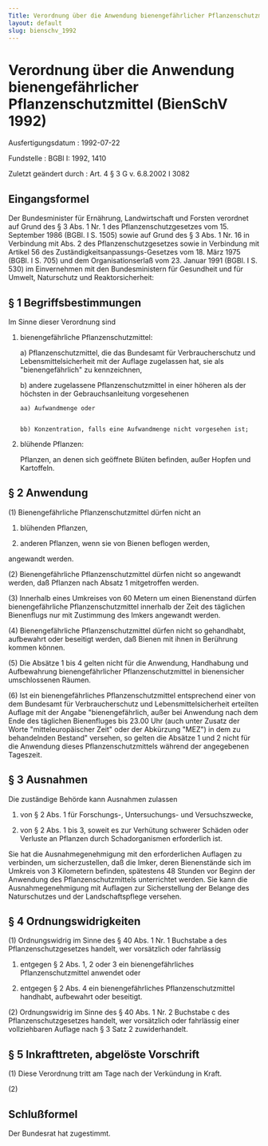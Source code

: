 ```yaml
---
Title: Verordnung über die Anwendung bienengefährlicher Pflanzenschutzmittel
layout: default
slug: bienschv_1992
---
```


# Verordnung über die Anwendung bienengefährlicher Pflanzenschutzmittel (BienSchV 1992)

Ausfertigungsdatum
:   1992-07-22

Fundstelle
:   BGBl I: 1992, 1410

Zuletzt geändert durch
:   Art. 4 § 3 G v. 6.8.2002 I 3082


## Eingangsformel

Der Bundesminister für Ernährung, Landwirtschaft und Forsten verordnet
auf Grund des § 3 Abs. 1 Nr. 1 des Pflanzenschutzgesetzes vom 15.
September 1986 (BGBl. I S. 1505) sowie auf Grund des § 3 Abs. 1 Nr. 16
in Verbindung mit Abs. 2 des Pflanzenschutzgesetzes sowie in
Verbindung mit Artikel 56 des Zuständigkeitsanpassungs-Gesetzes vom
18\. März 1975 (BGBl. I S. 705) und dem Organisationserlaß vom 23.
Januar 1991 (BGBl. I S. 530) im Einvernehmen mit den Bundesministern
für Gesundheit und für Umwelt, Naturschutz und Reaktorsicherheit:


## § 1 Begriffsbestimmungen

Im Sinne dieser Verordnung sind

1.  bienengefährliche Pflanzenschutzmittel:

    a)  Pflanzenschutzmittel, die das Bundesamt für Verbraucherschutz und
        Lebensmittelsicherheit mit der Auflage zugelassen hat, sie als
        "bienengefährlich" zu kennzeichnen,


    b)  andere zugelassene Pflanzenschutzmittel in einer höheren als der
        höchsten in der Gebrauchsanleitung vorgesehenen

        aa) Aufwandmenge oder


        bb) Konzentration, falls eine Aufwandmenge nicht vorgesehen ist;








2.  blühende Pflanzen:

    Pflanzen, an denen sich geöffnete Blüten befinden, außer Hopfen und
    Kartoffeln.





## § 2 Anwendung

(1) Bienengefährliche Pflanzenschutzmittel dürfen nicht an

1.  blühenden Pflanzen,


2.  anderen Pflanzen, wenn sie von Bienen beflogen werden,



angewandt werden.

(2) Bienengefährliche Pflanzenschutzmittel dürfen nicht so angewandt
werden, daß Pflanzen nach Absatz 1 mitgetroffen werden.

(3) Innerhalb eines Umkreises von 60 Metern um einen Bienenstand
dürfen bienengefährliche Pflanzenschutzmittel innerhalb der Zeit des
täglichen Bienenflugs nur mit Zustimmung des Imkers angewandt werden.

(4) Bienengefährliche Pflanzenschutzmittel dürfen nicht so gehandhabt,
aufbewahrt oder beseitigt werden, daß Bienen mit ihnen in Berührung
kommen können.

(5) Die Absätze 1 bis 4 gelten nicht für die Anwendung, Handhabung und
Aufbewahrung bienengefährlicher Pflanzenschutzmittel in bienensicher
umschlossenen Räumen.

(6) Ist ein bienengefährliches Pflanzenschutzmittel entsprechend einer
von dem Bundesamt für Verbraucherschutz und Lebensmittelsicherheit
erteilten Auflage mit der Angabe "bienengefährlich, außer bei
Anwendung nach dem Ende des täglichen Bienenfluges bis 23.00 Uhr (auch
unter Zusatz der Worte "mitteleuropäischer Zeit" oder der Abkürzung
"MEZ") in dem zu behandelnden Bestand" versehen, so gelten die Absätze
1 und 2 nicht für die Anwendung dieses Pflanzenschutzmittels während
der angegebenen Tageszeit.


## § 3 Ausnahmen

Die zuständige Behörde kann Ausnahmen zulassen

1.  von § 2 Abs. 1 für Forschungs-, Untersuchungs- und Versuchszwecke,


2.  von § 2 Abs. 1 bis 3, soweit es zur Verhütung schwerer Schäden oder
    Verluste an Pflanzen durch Schadorganismen erforderlich ist.



Sie hat die Ausnahmegenehmigung mit den erforderlichen Auflagen zu
verbinden, um sicherzustellen, daß die Imker, deren Bienenstände sich
im Umkreis von 3 Kilometern befinden, spätestens 48 Stunden vor Beginn
der Anwendung des Pflanzenschutzmittels unterrichtet werden. Sie kann
die Ausnahmegenehmigung mit Auflagen zur Sicherstellung der Belange
des Naturschutzes und der Landschaftspflege versehen.


## § 4 Ordnungswidrigkeiten

(1) Ordnungswidrig im Sinne des § 40 Abs. 1 Nr. 1 Buchstabe a des
Pflanzenschutzgesetzes handelt, wer vorsätzlich oder fahrlässig

1.  entgegen § 2 Abs. 1, 2 oder 3 ein bienengefährliches
    Pflanzenschutzmittel anwendet oder


2.  entgegen § 2 Abs. 4 ein bienengefährliches Pflanzenschutzmittel
    handhabt, aufbewahrt oder beseitigt.




(2) Ordnungswidrig im Sinne des § 40 Abs. 1 Nr. 2 Buchstabe c des
Pflanzenschutzgesetzes handelt, wer vorsätzlich oder fahrlässig einer
vollziehbaren Auflage nach § 3 Satz 2 zuwiderhandelt.


## § 5 Inkrafttreten, abgelöste Vorschrift

(1) Diese Verordnung tritt am Tage nach der Verkündung in Kraft.

(2)


## Schlußformel

Der Bundesrat hat zugestimmt.

